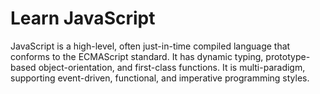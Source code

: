 # Learn JavaScript

JavaScript is a high-level, often just-in-time compiled language that conforms to the ECMAScript standard. It has dynamic typing, prototype-based object-orientation, and first-class functions. It is multi-paradigm, supporting event-driven, functional, and imperative programming styles.